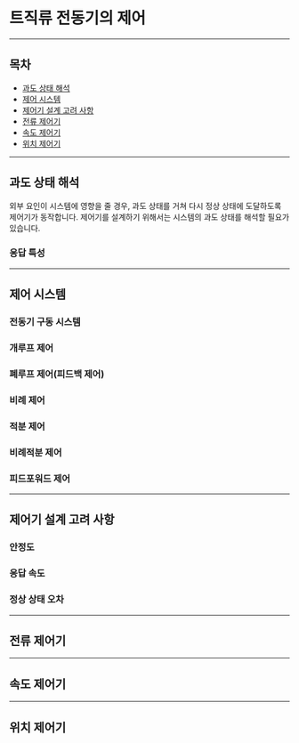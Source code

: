 트직류 전동기의 제어
=

---

## 목차
- [과도 상태 해석](#과도-상태-해석)
- [제어 시스템](#제어-시스템)
- [제어기 설계 고려 사항](#제어기-설계-고려-사항)
- [전류 제어기](#전류-제어기)
- [속도 제어기](#속도-제어기)
- [위치 제어기](#위치-제어기)

---

## 과도 상태 해석

외부 요인이 시스템에 영향을 줄 경우, 과도 상태를 거쳐 다시 정상 상태에 도달하도록 제어기가 동작합니다.
제어기를 설계하기 위해서는 시스템의 과도 상태를 해석할 필요가 있습니다.

### 응답 특성

---

## 제어 시스템

### 전동기 구동 시스템

### 개루프 제어

### 폐루프 제어(피드백 제어)

### 비례 제어

### 적분 제어

### 비례적분 제어

### 피드포워드 제어

---

## 제어기 설계 고려 사항

### 안정도

### 응답 속도

### 정상 상태 오차

---

## 전류 제어기

---

## 속도 제어기

---

## 위치 제어기
